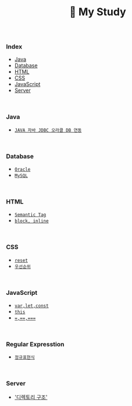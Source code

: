 #  <p align="center">🏃 My Study</p>

<br>

### Index
- [Java](#Java)
- [Database](#Database)
- [HTML](#HTML)
- [CSS](#CSS)
- [JavaScript](#JavaScript)
- [Server](#Server)

<br>

### Java
- [`JAVA 자바 JDBC 오라클 DB 연동`](https://github.com/eEonTown/my-study/blob/main/Java/JDBC.md)

<br>

### Database
- [`Oracle`](https://github.com/eEonTown/my-study/tree/main/Oracle)
- [`MySQL`](https://github.com/eEonTown/my-study/tree/main/MySQL)

<br>

### HTML
- [`Semantic Tag`](https://github.com/eEonTown/my-study/blob/main/HTML/Semantic_Tag.md)
- [`block, inline`](https://github.com/eEonTown/my-study/blob/main/HTML/block%2Cinline.md)

<br>

### CSS
- [`reset`](https://github.com/eEonTown/my-study/blob/main/CSS/reset.md)
- [`우선순위`](https://github.com/eEonTown/my-study/blob/main/CSS/%EC%9A%B0%EC%84%A0%EC%88%9C%EC%9C%84.md)

<br>

### JavaScript
- [`var,let,const`](https://github.com/eEonTown/my-study/blob/main/JavaScript/var%2Clet%2Cconst.md)
- [`this`](https://github.com/eEonTown/my-study/blob/main/JavaScript/this.md)
- [`=,==,===`](https://github.com/eEonTown/my-study/blob/main/JavaScript/%3D%2C%3D%3D%2C%3D%3D%3D.md)

<br>

### Regular Expresstion
- [`정규표현식`](https://github.com/eEonTown/my-study/blob/main/Regular%20Expresstion/%EC%A0%95%EA%B7%9C%ED%91%9C%ED%98%84%EC%8B%9D.md)

<br>

### Server
- ['디렉토리 구조'](https://github.com/eEonTown/my-study/blob/main/Server/%EB%94%94%EB%A0%89%ED%86%A0%EB%A6%AC%EA%B5%AC%EC%A1%B0.md)
